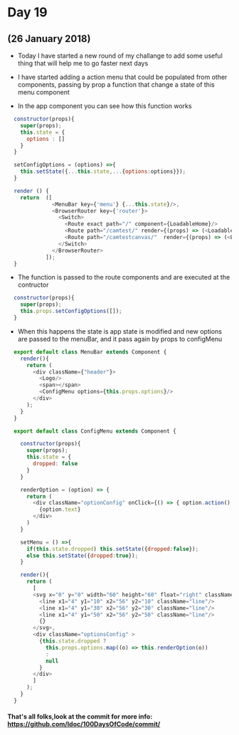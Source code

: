# Day 19
## (26 January 2018)

* Today I have started a new round of my challange to add some useful thing that will help me to go faster next days

* I have started adding a action menu that could be populated from other components, passing by prop a function that change a state of this menu component

* In the app component you can see how this function works

```javascript
  constructor(props){
    super(props);
    this.state = {
      options : []
    }
  }

  setConfigOptions = (options) =>{
    this.setState({...this.state,...{options:options}});
  }  

  render () {
    return  ([
              <MenuBar key={'menu'} {...this.state}/>,
              <BrowserRouter key={'router'}>
                <Switch>
                  <Route exact path="/" component={LoadableHome}/>
                  <Route path="/camtest/" render={(props) => (<LoadableCamTest {...props} setConfigOptions = {this.setConfigOptions} />)}/>
                  <Route path="/camtestcanvas/"  render={(props) => (<LoadableCamTestCanvas {...props} setConfigOptions = {this.setConfigOptions} />)}/>
                </Switch>
              </BrowserRouter>
            ]);
  }  
```

* The function is passed to the route components and are executed at the contructor

```javascript
  constructor(props){
    super(props);
    this.props.setConfigOptions([]);
  }  
```

* When this happens the state is app state is modified and new options are passed to the menuBar, and it pass again by props to configMenu

```javascript
  export default class MenuBar extends Component {
    render(){
      return (
        <div className={"header"}>
          <Logo/>
          <span></span>
          <ConfigMenu options={this.props.options}/>
        </div>
      );
    }
  }  

  export default class ConfigMenu extends Component {

    constructor(props){
      super(props);
      this.state = {
        dropped: false
      }
    }

    renderOption = (option) => {
      return (
        <div className="optionConfig" onClick={() => { option.action(); this.setMenu(); }}>
          {option.text}
        </div>
      )
    }

    setMenu = () =>{
      if(this.state.dropped) this.setState({dropped:false});
      else this.setState({dropped:true});
    }

    render(){
      return (
        [
        <svg x="0" y="0" width="60" height="60" float="right" className="config" onClick = {this.setMenu}>
          <line x1="4" y1="10" x2="56" y2="10" className="line"/>
          <line x1="4" y1="30" x2="56" y2="30" className="line"/>
          <line x1="4" y1="50" x2="56" y2="50" className="line"/>
          {}
        </svg>, 
        <div className="optionsConfig" >
          {this.state.dropped ?
            this.props.options.map((o) => this.renderOption(o))
            :
            null  
          }
        </div>
        ]
      );
    }
  }
```

#### That's all folks,look at the commit for more info: https://github.com/ldoc/100DaysOfCode/commit/
